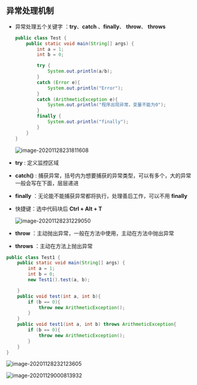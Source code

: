 ## 异常处理机制

- 异常处理五个关键字 ：**try**、**catch** 、**finally**、 **throw**、 **throws** 

    ```java
    public class Test {
        public static void main(String[] args) {
            int a = 1;
            int b = 0;
    
            try {
                System.out.println(a/b);
            }
            catch (Error e){
                System.out.println("Error");
            }
            catch (ArithmeticException e){
                System.out.println("程序出现异常，变量不能为0");
            }
            finally {
                System.out.println("finally");
            }
        }
    }
    ```

    ![image-20201128231811608](https://img2020.cnblogs.com/blog/2213660/202011/2213660-20201128231813089-185721407.png)

- **try** : 定义监控区域

- **catch()** : 捕获异常，括号内为想要捕获的异常类型，可以有多个，大的异常一般会写在下面，层层递进

- **finally** ：无论能不能捕获异常都将执行，处理善后工作，可以不用 **finally** 

- 快捷键：选中代码块后 **Ctrl + Alt + T** 

    ![image-20201128231229050](https://img2020.cnblogs.com/blog/2213660/202011/2213660-20201128231230672-1810087932.png)

- **throw** ：主动抛出异常，一般在方法中使用，主动在方法中抛出异常

- **throws** ：主动在方法上抛出异常

```java
public class Test1 {
    public static void main(String[] args) {
        int a = 1;
        int b = 0;
        new Test1().test(a, b);

    }
    public void test(int a, int b){
        if (b == 0){
            throw new ArithmeticException();
        }
    }
    public void test1(int a, int b) throws ArithmeticException{
        if (b == 0){
            throw new ArithmeticException();
        }
    }
}
```

![image-20201128232123605](https://img2020.cnblogs.com/blog/2213660/202011/2213660-20201128232125176-488268101.png)

![image-20201129000813932](https://img2020.cnblogs.com/blog/2213660/202011/2213660-20201129000815440-1280013106.png)